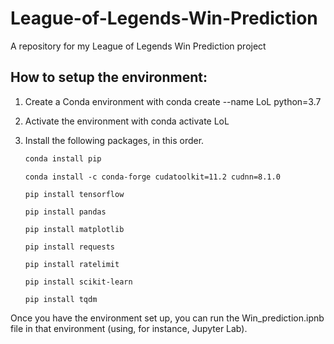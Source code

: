 # League-of-Legends-Win-Prediction
A repository for my League of Legends Win Prediction project

## How to setup the environment:

1. Create a Conda environment with
    conda create --name LoL python=3.7

2. Activate the environment with
    conda activate LoL

3. Install the following packages, in this order.
    ```python 
    conda install pip
    ```
    ``` 
    conda install -c conda-forge cudatoolkit=11.2 cudnn=8.1.0
    ```    
    ``` 
    pip install tensorflow
    ``` 
    ``` 
    pip install pandas
    ``` 
    ``` 
    pip install matplotlib
    ``` 
    ``` 
    pip install requests
    ``` 
    ``` 
    pip install ratelimit
    ``` 
    ``` 
    pip install scikit-learn
    ``` 
    ``` 
    pip install tqdm
    ``` 

Once you have the environment set up, you can run the Win_prediction.ipnb file in that environment (using, for instance, Jupyter Lab). 
